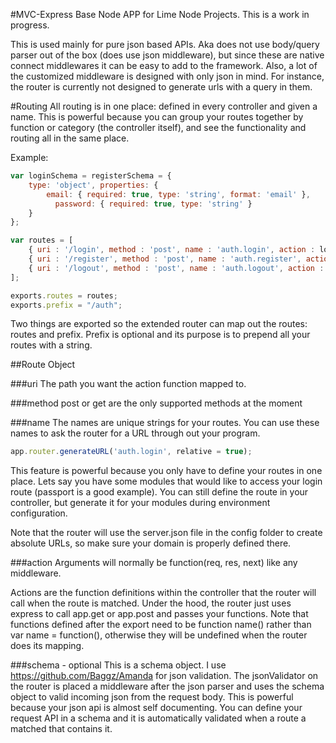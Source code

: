 #MVC-Express
Base Node APP for Lime Node Projects. This is a work in progress.

This is used mainly for pure json based APIs. 
Aka does not use body/query parser out of the box (does use json middleware), but since these are native connect
middlewares it can be easy to add to the framework. Also, a lot of the customized middleware is designed with only
json in mind. For instance, the router is currently not designed to generate urls with a query in them.

#Routing
All routing is in one place: defined in every controller and given a name. This is powerful because you can group
your routes together by function or category (the controller itself), and see the functionality and routing all
in the same place.

Example:
```javascript
var loginSchema = registerSchema = { 
    type: 'object', properties: {
        email: { required: true, type: 'string', format: 'email' },
	      password: { required: true, type: 'string' }
    }
};

var routes = [
    { uri : '/login', method : 'post', name : 'auth.login', action : login, schema: loginSchema },
    { uri : '/register', method : 'post', name : 'auth.register', action : register, schema: registerSchema },
    { uri : '/logout', method : 'post', name : 'auth.logout', action : logout }
];

exports.routes = routes;
exports.prefix = "/auth";
```
Two things are exported so the extended router can map out the routes: routes and prefix. Prefix is optional and its
purpose is to prepend all your routes with a string.

##Route Object

###uri
The path you want the action function mapped to.

###method
post or get are the only supported methods at the moment

###name
The names are unique strings for your routes. You can use these names to ask the router for a URL through out your program.

```javascript
app.router.generateURL('auth.login', relative = true);
```

This feature is powerful because you only have to define your routes in one place. Lets say you have some modules that
would like to access your login route (passport is a good example). You can still define the route in your controller, but 
generate it for your modules during environment configuration.

Note that the router will use the server.json file in the config folder to create absolute URLs, so make sure your domain
is properly defined there.

###action
Arguments will normally be function(req, res, next) like any middleware.

Actions are the function definitions within the controller that the router will call when the route is matched. Under
the hood, the router just uses express to call app.get or app.post and passes your functions. Note that functions defined
after the export need to be function name() rather than var name = function(), otherwise they will be undefined when the
router does its mapping.

###schema - optional
This is a schema object. I use https://github.com/Baggz/Amanda for json validation. The jsonValidator on the router is
placed a middleware after the json parser and uses the schema object to valid incoming json from the request body. This
is powerful because your json api is almost self documenting. You can define your request API in a schema and it is 
automatically validated when a route a matched that contains it.
